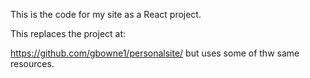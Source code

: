 This ìs the code for my site as a React project.

This replaces the project at:

https://github.com/gbowne1/personalsite/ but uses
some of thw same resources.
